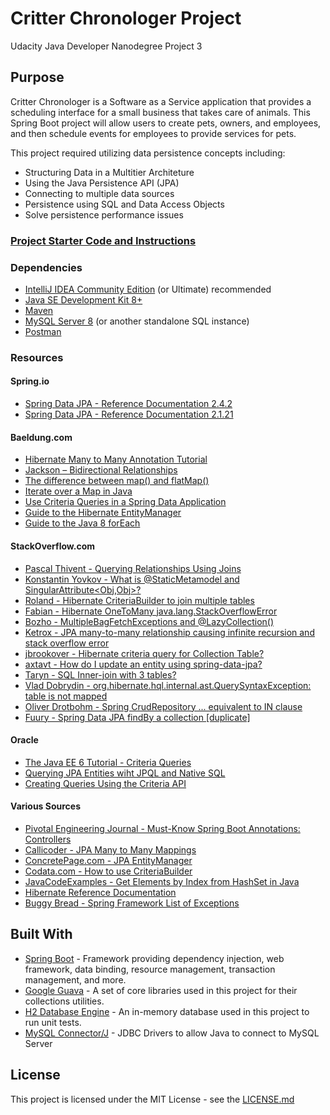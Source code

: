 # Critter Chronologer Project
Udacity Java Developer Nanodegree Project 3

## Purpose
Critter Chronologer is a Software as a Service application that provides a scheduling interface for a small business that takes care of animals. This Spring Boot project will allow users to create pets, owners, and employees, and then schedule events for employees to provide services for pets.

This project required utilizing data persistence concepts including:

  *  Structuring Data in a Multitier Architeture
  *  Using the Java Persistence API (JPA)
  *  Connecting to multiple data sources
  *  Persistence using SQL and Data Access Objects
  *  Solve persistence performance issues

### [Project Starter Code and Instructions](https://github.com/udacity/nd035-c3-data-stores-and-persistence-project-starter)

### Dependencies

* [IntelliJ IDEA Community Edition](https://www.jetbrains.com/idea/download) (or Ultimate) recommended 
* [Java SE Development Kit 8+](https://www.oracle.com/technetwork/java/javase/downloads/index.html)
* [Maven](https://maven.apache.org/download.cgi)
* [MySQL Server 8](https://dev.mysql.com/downloads/mysql/) (or another standalone SQL instance)
* [Postman](https://www.getpostman.com/downloads/)

### Resources

#### Spring.io
* [Spring Data JPA - Reference Documentation 2.4.2](https://docs.spring.io/spring-data/jpa/docs/current/reference/html)
* [Spring Data JPA - Reference Documentation 2.1.21](https://docs.spring.io/spring-data/jpa/docs/2.1.x/reference/html/)


#### Baeldung.com

* [Hibernate Many to Many Annotation Tutorial](https://www.baeldung.com/hibernate-many-to-many)
* [Jackson – Bidirectional Relationships](https://www.baeldung.com/jackson-bidirectional-relationships-and-infinite-recursion)
* [The difference between map() and flatMap()](https://www.baeldung.com/java-difference-map-and-flatmap)
* [Iterate over a Map in Java](https://www.baeldung.com/java-iterate-map)
* [Use Criteria Queries in a Spring Data Application](https://www.baeldung.com/spring-data-criteria-queries)
* [Guide to the Hibernate EntityManager](https://www.baeldung.com/hibernate-entitymanager)
* [Guide to the Java 8 forEach](https://www.baeldung.com/foreach-java)

#### StackOverflow.com
* [Pascal Thivent - Querying Relationships Using Joins](https://stackoverflow.com/questions/3424696/jpa-criteria-api-how-to-add-join-clause-as-general-sentence-as-possible)
* [Konstantin Yovkov - What is @StaticMetamodel and SingularAttribute<Obj,Obj>?](https://stackoverflow.com/questions/19704407/what-is-staticmetamodel-and-singularattributeobj-obj)
* [Roland - Hibernate CriteriaBuilder to join multiple tables](https://stackoverflow.com/questions/41982998/hibernate-criteriabuilder-to-join-multiple-tables)
* [Fabian - Hibernate OneToMany java.lang.StackOverflowError](https://cni.castingnetworks.com/talent/confirmation/default.aspx?cid=2989879)
* [Bozho - MultipleBagFetchExceptions and @LazyCollection()](https://stackoverflow.com/questions/4334970/hibernate-throws-multiplebagfetchexception-cannot-simultaneously-fetch-multipl)
* [Ketrox - JPA many-to-many relationship causing infinite recursion and stack overflow error](https://stackoverflow.com/questions/43481353/jpa-many-to-many-relationship-causing-infinite-recursion-and-stack-overflow-erro)
* [jbrookover - Hibernate criteria query for Collection Table?](https://stackoverflow.com/questions/7687409/hibernate-criteria-query-for-collection-table)
* [axtavt - How do I update an entity using spring-data-jpa?](https://stackoverflow.com/questions/11881479/how-do-i-update-an-entity-using-spring-data-jpa)
* [Taryn - SQL Inner-join with 3 tables?](https://stackoverflow.com/questions/10195451/sql-inner-join-with-3-tables)
* [Vlad Dobrydin - org.hibernate.hql.internal.ast.QuerySyntaxException: table is not mapped](https://stackoverflow.com/questions/23018836/org-hibernate-hql-internal-ast-querysyntaxexception-table-is-not-mapped)
* [Oliver Drotbohm - Spring CrudRepository ... equivalent to IN clause](https://stackoverflow.com/questions/18987292/spring-crudrepository-findbyinventoryidslistlong-inventoryidlist-equivalen)
* [Fuury - Spring Data JPA findBy a collection [duplicate]](https://stackoverflow.com/questions/53619322/spring-data-jpa-findby-a-collection)


#### Oracle
* [The Java EE 6 Tutorial - Criteria Queries](https://docs.oracle.com/javaee/6/tutorial/doc/gjivm.html)
* [Querying JPA Entities wiht JPQL and Native SQL](https://www.oracle.com/technical-resources/articles/vasiliev-jpql.html)
* [Creating Queries Using the Criteria API](https://docs.oracle.com/cd/E19226-01/820-7627/gjitv/index.html)

#### Various Sources
* [Pivotal Engineering Journal - Must-Know Spring Boot Annotations: Controllers](https://engineering.pivotal.io/post/must-know-spring-boot-annotations-controllers/)
* [Callicoder - JPA Many to Many Mappings](https://www.callicoder.com/hibernate-spring-boot-jpa-many-to-many-mapping-example/)
* [ConcretePage.com - JPA EntityManager](https://www.concretepage.com/java/jpa/jpa-entitymanager-and-entitymanagerfactory-example-using-hibernate-with-persist-find-contains-detach-merge-and-remove)
* [Codata.com - How to use CriteriaBuilder](https://www.codota.com/code/java/classes/javax.persistence.criteria.CriteriaBuilder)
* [JavaCodeExamples - Get Elements by Index from HashSet in Java](https://www.javacodeexamples.com/get-elements-by-index-from-hashset-in-java-example/2772)
* [Hibernate Reference Documentation](https://docs.jboss.org/hibernate/orm/3.3/reference/en/html/index.html)
* [Buggy Bread - Spring Framework List of Exceptions](https://www.buggybread.com/2015/03/spring-framework-list-of-exceptions.html)

## Built With

* [Spring Boot](https://spring.io/projects/spring-boot) - Framework providing dependency injection, web framework, data binding, resource management, transaction management, and more.
* [Google Guava](https://github.com/google/guava) - A set of core libraries used in this project for their collections utilities.
* [H2 Database Engine](https://www.h2database.com/html/main.html) - An in-memory database used in this project to run unit tests.
* [MySQL Connector/J](https://www.mysql.com/products/connector/) - JDBC Drivers to allow Java to connect to MySQL Server

## License

This project is licensed under the MIT License - see the [LICENSE.md]()
